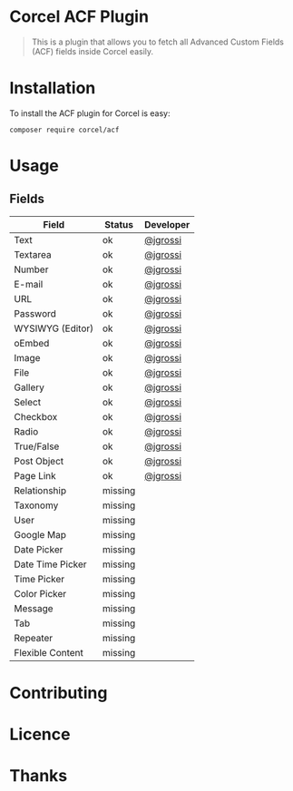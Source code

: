 # Corcel ACF Plugin

> This is a plugin that allows you to fetch all Advanced Custom Fields (ACF) fields inside Corcel easily.

# Installation

To install the ACF plugin for Corcel is easy:
 
```
composer require corcel/acf
```

# Usage

## Fields

| Field             | Status    | Developer                             |
|-------------------|-----------|---------------------------------------|
| Text              | ok        | [@jgrossi](http://github.com/jgrossi) |
| Textarea          | ok        | [@jgrossi](http://github.com/jgrossi) |
| Number            | ok        | [@jgrossi](http://github.com/jgrossi) |
| E-mail            | ok        | [@jgrossi](http://github.com/jgrossi) |
| URL               | ok        | [@jgrossi](http://github.com/jgrossi) |
| Password          | ok        | [@jgrossi](http://github.com/jgrossi) |
| WYSIWYG (Editor)  | ok        | [@jgrossi](http://github.com/jgrossi) |
| oEmbed            | ok        | [@jgrossi](http://github.com/jgrossi) |
| Image             | ok        | [@jgrossi](http://github.com/jgrossi) |
| File              | ok        | [@jgrossi](http://github.com/jgrossi) |
| Gallery           | ok        | [@jgrossi](http://github.com/jgrossi) |
| Select            | ok        | [@jgrossi](http://github.com/jgrossi) |
| Checkbox          | ok        | [@jgrossi](http://github.com/jgrossi) |
| Radio             | ok        | [@jgrossi](http://github.com/jgrossi) |
| True/False        | ok        | [@jgrossi](http://github.com/jgrossi) |
| Post Object       | ok        | [@jgrossi](http://github.com/jgrossi) |
| Page Link         | ok        | [@jgrossi](http://github.com/jgrossi) |
| Relationship      | missing   |                                       |
| Taxonomy          | missing   |                                       |
| User              | missing   |                                       |
| Google Map        | missing   |                                       |
| Date Picker       | missing   |                                       |
| Date Time Picker  | missing   |                                       |
| Time Picker       | missing   |                                       |
| Color Picker      | missing   |                                       |
| Message           | missing   |                                       |
| Tab               | missing   |                                       |
| Repeater          | missing   |                                       |
| Flexible Content  | missing   |                                       |

# Contributing

# Licence

# Thanks